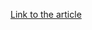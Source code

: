 [Link to the article](https://www.akamai.com/blog/security/2024/aug/strengthening-dod-cybersecurity-the-journey-to-zero-trust-by-2027)
